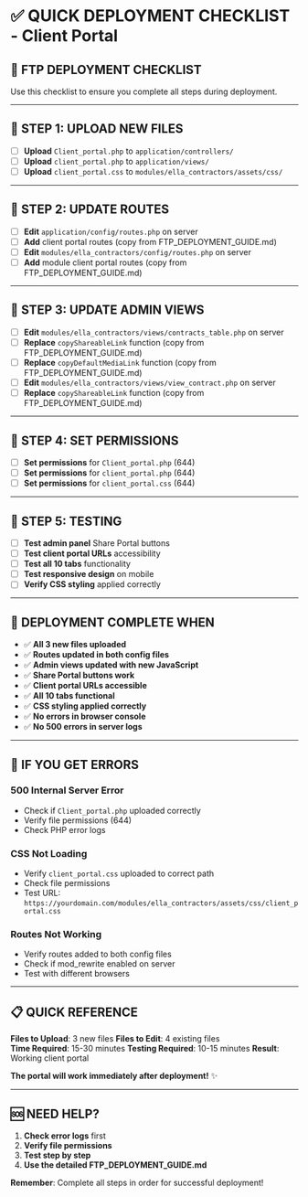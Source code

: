 # ✅ **QUICK DEPLOYMENT CHECKLIST - Client Portal**

## 🚀 **FTP DEPLOYMENT CHECKLIST**

Use this checklist to ensure you complete all steps during deployment.

---

## 📁 **STEP 1: UPLOAD NEW FILES**

- [ ] **Upload** `Client_portal.php` to `application/controllers/`
- [ ] **Upload** `client_portal.php` to `application/views/`
- [ ] **Upload** `client_portal.css` to `modules/ella_contractors/assets/css/`

---

## 🔧 **STEP 2: UPDATE ROUTES**

- [ ] **Edit** `application/config/routes.php` on server
- [ ] **Add** client portal routes (copy from FTP_DEPLOYMENT_GUIDE.md)
- [ ] **Edit** `modules/ella_contractors/config/routes.php` on server
- [ ] **Add** module client portal routes (copy from FTP_DEPLOYMENT_GUIDE.md)

---

## 📝 **STEP 3: UPDATE ADMIN VIEWS**

- [ ] **Edit** `modules/ella_contractors/views/contracts_table.php` on server
- [ ] **Replace** `copyShareableLink` function (copy from FTP_DEPLOYMENT_GUIDE.md)
- [ ] **Replace** `copyDefaultMediaLink` function (copy from FTP_DEPLOYMENT_GUIDE.md)
- [ ] **Edit** `modules/ella_contractors/views/view_contract.php` on server
- [ ] **Replace** `copyShareableLink` function (copy from FTP_DEPLOYMENT_GUIDE.md)

---

## 🔐 **STEP 4: SET PERMISSIONS**

- [ ] **Set permissions** for `Client_portal.php` (644)
- [ ] **Set permissions** for `client_portal.php` (644)
- [ ] **Set permissions** for `client_portal.css` (644)

---

## 🧪 **STEP 5: TESTING**

- [ ] **Test admin panel** Share Portal buttons
- [ ] **Test client portal URLs** accessibility
- [ ] **Test all 10 tabs** functionality
- [ ] **Test responsive design** on mobile
- [ ] **Verify CSS styling** applied correctly

---

## 🎯 **DEPLOYMENT COMPLETE WHEN**

- ✅ **All 3 new files uploaded**
- ✅ **Routes updated in both config files**
- ✅ **Admin views updated with new JavaScript**
- ✅ **Share Portal buttons work**
- ✅ **Client portal URLs accessible**
- ✅ **All 10 tabs functional**
- ✅ **CSS styling applied correctly**
- ✅ **No errors in browser console**
- ✅ **No 500 errors in server logs**

---

## 🐛 **IF YOU GET ERRORS**

### **500 Internal Server Error**
- Check if `Client_portal.php` uploaded correctly
- Verify file permissions (644)
- Check PHP error logs

### **CSS Not Loading**
- Verify `client_portal.css` uploaded to correct path
- Check file permissions
- Test URL: `https://yourdomain.com/modules/ella_contractors/assets/css/client_portal.css`

### **Routes Not Working**
- Verify routes added to both config files
- Check if mod_rewrite enabled on server
- Test with different browsers

---

## 📋 **QUICK REFERENCE**

**Files to Upload**: 3 new files
**Files to Edit**: 4 existing files  
**Time Required**: 15-30 minutes
**Testing Required**: 10-15 minutes
**Result**: Working client portal

**The portal will work immediately after deployment!** ✨

---

## 🆘 **NEED HELP?**

1. **Check error logs** first
2. **Verify file permissions**
3. **Test step by step**
4. **Use the detailed FTP_DEPLOYMENT_GUIDE.md**

**Remember**: Complete all steps in order for successful deployment!


